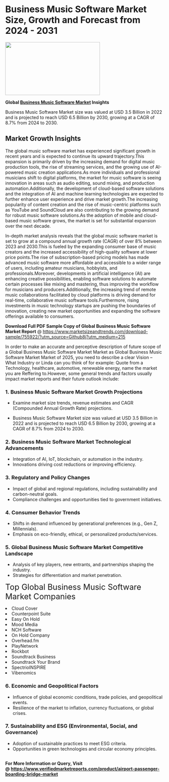 <H1>Business Music Software Market Size, Growth and Forecast from 2024 - 2031</H1><img class="aligncenter size-medium wp-image-584254" src="https://thirdeyenews.in/wp-content/uploads/2024/09/Global-Market-Research-300x168.jpeg" alt="" width="300" height="168" /><p><strong>Global&nbsp;<a href="https://www.marketsizeandtrends.com/download-sample/755922/?utm_source=Github8j?utm_medium=215">Business Music Software Market</a> Insights</strong></p><p>Business Music Software Market size was valued at USD 3.5 Billion in 2022 and is projected to reach USD 6.5 Billion by 2030, growing at a CAGR of 8.7% from 2024 to 2030.</p><p><h2>Market Growth Insights</h2> <p>The global music software market has experienced significant growth in recent years and is expected to continue its upward trajectory.This expansion is primarily driven by the increasing demand for digital music production tools, the rise of streaming services, and the growing use of AI-powered music creation applications.As more individuals and professional musicians shift to digital platforms, the market for music software is seeing innovation in areas such as audio editing, sound mixing, and production automation.Additionally, the development of cloud-based software solutions and the integration of AI and machine learning technologies are expected to further enhance user experience and drive market growth.The increasing popularity of content creation and the rise of music-centric platforms such as YouTube and SoundCloud are also contributing to the growing demand for robust music software solutions.As the adoption of mobile and cloud-based music software grows, the market is set for substantial expansion over the next decade.</p> <p>In-depth market analysis reveals that the global music software market is set to grow at a compound annual growth rate (CAGR) of over 8% between 2023 and 2030.This is fueled by the expanding consumer base of music creators and the increased accessibility of high-quality software at lower price points.The rise of subscription-based pricing models has made advanced music software more affordable and accessible to a wider range of users, including amateur musicians, hobbyists, and professionals.Moreover, developments in artificial intelligence (AI) are enhancing creative possibilities, enabling software solutions to automate certain processes like mixing and mastering, thus improving the workflow for musicians and producers.Additionally, the increasing trend of remote music collaborations facilitated by cloud platforms is driving demand for real-time, collaborative music software tools.Furthermore, rising investments in music technology startups are pushing the boundaries of innovation, creating new market opportunities and expanding the software offerings available to consumers.</p> <p><span class=""><strong>Download Full PDF Sample Copy of Global Business Music Software Market Report</strong> @ <a href="https://www.marketsizeandtrends.com/download-sample/755922/?utm_source=Github8j?utm_medium=215" target="_blank">https://www.marketsizeandtrends.com/download-sample/755922/?utm_source=Github8j?utm_medium=215</a></span></p><p>In order to make an accurate and perceptive description of future scope of a Global&nbsp;Business Music Software Market Market as Global&nbsp;Business Music Software Market Market of 2025, you need to describe a clear Vision &ndash; What Industry or Linda can you think of for example: Quote from a Technology, healthcare, automotive, renewable energy, name the market you are Reffering to.However, some general trends and factors usually impact market reports and their future outlook include:</p><h3>1.&nbsp;<strong>Business Music Software Market Growth Projections</strong></h3><ul><li>Examine market size trends, revenue estimates and CAGR (Compounded Annual Growth Rate) projections.</li><li><p>Business Music Software Market size was valued at USD 3.5 Billion in 2022 and is projected to reach USD 6.5 Billion by 2030, growing at a CAGR of 8.7% from 2024 to 2030.</p></li></ul><h3>2.&nbsp;<strong>Business Music Software Market Technological Advancements</strong></h3><ul><li>Integration of AI, IoT, blockchain, or automation in the industry.</li><li>Innovations driving cost reductions or improving efficiency.</li></ul><h3>3.&nbsp;<strong>Regulatory and Policy Changes</strong></h3><ul><li>Impact of global and regional regulations, including sustainability and carbon-neutral goals.</li><li>Compliance challenges and opportunities tied to government initiatives.</li></ul><h3>4.&nbsp;<strong>Consumer Behavior Trends</strong></h3><ul><li>Shifts in demand influenced by generational preferences (e.g., Gen Z, Millennials).</li><li>Emphasis on eco-friendly, ethical, or personalized products/services.</li></ul><h3>5.&nbsp;<strong>Global Business Music Software Market Competitive Landscape</strong></h3><ul><li>Analysis of key players, new entrants, and partnerships shaping the industry.</li><li>Strategies for differentiation and market penetration.</li></ul><p data-pm-slice="1 1 []"><span style="color: inherit; font-family: inherit; font-size: 25px;">Top Global Business Music Software Market Companies</span></p><div class="" data-test-id=""><p><li>Cloud Cover</li><li> Counterpoint Suite</li><li> Easy On Hold</li><li> Mood Media</li><li> NCH Software</li><li> On Hold Company</li><li> Overhead.fm</li><li> PlayNetwork</li><li> Rockbot</li><li> Soundtrack Business</li><li> Soundtrack Your Brand</li><li> SpectrioINSPIRE</li><li> Vibenomics</li></p></div><h3>6.&nbsp;<strong>Economic and Geopolitical Factors</strong></h3><ul><li>Influence of global economic conditions, trade policies, and geopolitical events.</li><li>Resilience of the market to inflation, currency fluctuations, or global crises.</li></ul><h3>7.&nbsp;<strong>Sustainability and ESG (Environmental, Social, and Governance)</strong></h3><ul><li>Adoption of sustainable practices to meet ESG criteria.</li><li>Opportunities in green technologies and circular economy principles.</li></ul><h2><strong style="font-size: 14px;">For More Information or Query, Visit @&nbsp;</strong><a style="background-color: #ffffff; font-size: 14px;" href="https://www.marketsizeandtrends.com/report/business-music-software-market/" target="_blank">https://www.verifiedmarketreports.com/product/airport-passenger-boarding-bridge-market</a></h2>